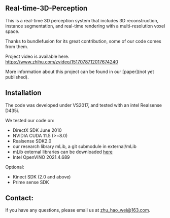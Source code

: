 ## Real-time-3D-Perception
This is a real-time 3D perception system that includes 3D reconstruction, instance segmentation, and real-time rendering with a multi-resolution voxel space.

Thanks to bundlefusion for its great contribution, some of our code comes from them.

Project video is available here. https://www.zhihu.com/zvideo/1517078712017674240

More information about this project can be found in our [paper](not yet published).

## Installation
The code was developed under VS2017, and tested with an intel Realsense D435i.

We tested our code on:
- DirectX SDK June 2010
- NVIDIA CUDA 11.5 (>=8.0)
- Realsense SDK2.0
- our research library mLib, a git submodule in external/mLib
- mLib external libraries can be downloaded [here](http://kaldir.vc.in.tum.de/mLib/mLibExternal.zip)
- Intel OpenVINO 2021.4.689

Optional:
- Kinect SDK (2.0 and above)
- Prime sense SDK



## Contact:
If you have any questions, please email us at zhu_hao_wei@163.com.


